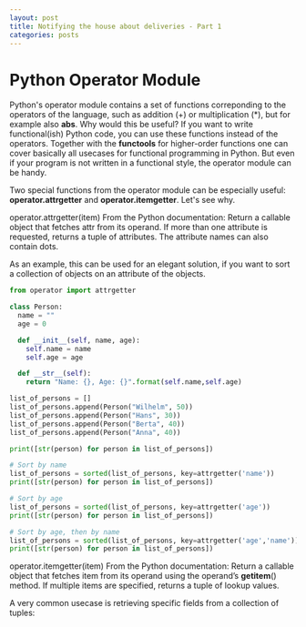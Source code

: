```yaml
---
layout: post
title: Notifying the house about deliveries - Part 1
categories: posts
---
```


# Python Operator Module

Python's operator module contains a set of functions correponding to the operators of the language, such as addition (+) or multiplication (*), but for example
also **abs**. Why would this be useful? If you want to write functional(ish) 
Python code, you can use these functions instead of the operators. Together with the
**functools** for higher-order functions one can cover basically all usecases 
for functional programming in Python. But even if your program is not written in a functional style, the operator module can be handy.

Two special functions from the operator module can be especially useful: **operator.attrgetter**
and **operator.itemgetter**. Let's see why.

operator.attrgetter(item)
From the Python documentation:
Return a callable object that fetches attr from its operand.
If more than one attribute is requested, returns a tuple of attributes.
The attribute names can also contain dots.

As an example, this can be used for an elegant solution, if you want to sort a collection of objects on an
attribute of the objects.

```python
from operator import attrgetter

class Person:
  name = ""
  age = 0

  def __init__(self, name, age):
    self.name = name
    self.age = age

  def __str__(self):
    return "Name: {}, Age: {}".format(self.name,self.age)

list_of_persons = []
list_of_persons.append(Person("Wilhelm", 50))
list_of_persons.append(Person("Hans", 30))
list_of_persons.append(Person("Berta", 40))
list_of_persons.append(Person("Anna", 40))

print([str(person) for person in list_of_persons])

# Sort by name
list_of_persons = sorted(list_of_persons, key=attrgetter('name'))
print([str(person) for person in list_of_persons])

# Sort by age
list_of_persons = sorted(list_of_persons, key=attrgetter('age'))
print([str(person) for person in list_of_persons])

# Sort by age, then by name
list_of_persons = sorted(list_of_persons, key=attrgetter('age','name'))
print([str(person) for person in list_of_persons])
```

operator.itemgetter(item)
From the Python documentation:
Return a callable object that fetches item from its operand using the operand’s __getitem__() method.
If multiple items are specified, returns a tuple of lookup values.

A very common usecase is retrieving specific fields from a collection of tuples:

```python

```
